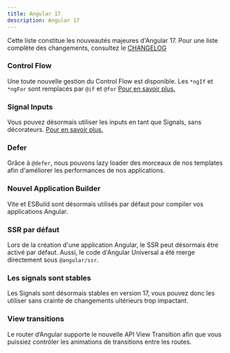 ```yaml
---
title: Angular 17
description: Angular 17
---
```


Cette liste constitue les nouveautés majeures d'Angular 17. Pour une liste complète des changements, consultez le [CHANGELOG](https://github.com/angular/angular/blob/main/CHANGELOG.md)

### Control Flow

Une toute nouvelle gestion du Control Flow est disponible. Les `*ngIf` et `*ngFor` sont remplacés par `@if` et `@for` [Pour en savoir plus.](/cest-quoi/control-flow)

### Signal Inputs

Vous pouvez désormais utiliser les inputs en tant que Signals, sans décorateurs. [Pour en savoir plus.](https://www.youtube.com/watch?v=rM8Ljw1BMTM)

### Defer

Grâce à `@defer`, nous pouvons lazy loader des morceaux de nos templates afin d'améliorer les performances de nos applications.

### Nouvel Application Builder

Vite et ESBuild sont désormais utilisés par défaut pour compiler vos applications Angular.

### SSR par défaut

Lors de la création d'une application Angular, le SSR peut désormais être activé par défaut. Aussi, le code d'Angular Universal a été merge directement sous `@angular/ssr`.

### Les signals sont stables

Les Signals sont désormais stables en version 17, vous pouvez donc les utiliser sans crainte de changements ultérieurs trop impactant.

### View transitions

Le router d’Angular supporte le nouvelle API View Transition afin que vous puissiez contrôler les animations de transitions entre les routes.

